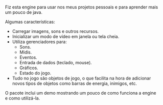 Fiz esta engine para usar nos meus projetos pessoais e para aprender mais um pouco de java.

Algumas características:
  * Carregar imagens, sons e outros recursos.
  * Inicializar um modo de vídeo em janela ou tela cheia.
  * Utiliza gerenciadores para:
    * Sons.
    * Midis.
    * Eventos.
    * Entrada de dados (teclado, mouse).
    * Gráficos.
    * Estado do jogo.
  * Tudo no jogo são objetos de jogo, o que facilita na hora de adicionar novos tipos de objetos como barras de energia, inimigos, etc.

O pacote inclui um demo mostrando um pouco de como funciona a engine e como utilizá-la.
